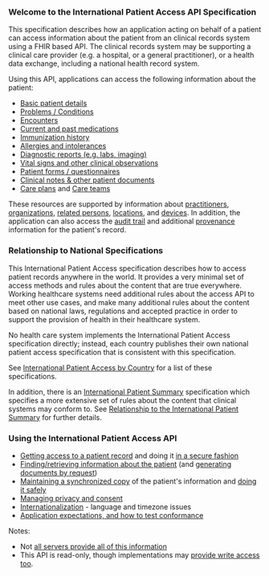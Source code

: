 ### Welcome to the International Patient Access API Specification

This specification describes how an application acting on behalf of a patient
can access information about the patient from an clinical records system using
a FHIR based API. The clinical records system may be supporting a clinical care 
provider (e.g. a hospital, or a general practitioner), or a health data exchange, 
including a national health record system.

Using this API, applications can access the following information about the patient:

* [Basic patient details](StructureDefinition-ipa-patient.html)
* [Problems / Conditions](StructureDefinition-ipa-condition.html)
* [Encounters](StructureDefinition-ipa-encounter.html)
* [Current and past medications](StructureDefinition-ipa-medicationrequest.html)
* [Immunization history](StructureDefinition-ipa-immunization.html)
* [Allergies and intolerances](StructureDefinition-ipa-allergyintolerance.html)
* [Diagnostic reports (e.g. labs, imaging)](StructureDefinition-ipa-diagnosticreport.html)
* [Vital signs and other clinical observations](StructureDefinition-ipa-observation.html)
* [Patient forms / questionnaires](StructureDefinition-ipa-questionnaireresponse.html)
* [Clinical notes & other patient documents](StructureDefinition-ipa-documentreference.html)
* [Care plans](StructureDefinition-ipa-careplan.html) and [Care teams](StructureDefinition-ipa-careteam.html)

These resources are supported by information about [practitioners](StructureDefinition-ipa-practitioner.html), 
[organizations](StructureDefinition-ipa-organization.html), [related persons](StructureDefinition-ipa-relatedperson.html), 
[locations](StructureDefinition-ipa-location.html), and [devices](StructureDefinition-ipa-device.html). 
In addition, the application can also access the [audit trail](StructureDefinition-ipa-auditevent.html) and additional
[provenance](StructureDefinition-ipa-provenance.html) information for the patient's record. 

### Relationship to National Specifications 

This International Patient Access specification describes how to access patient 
records anywhere in the world. It provides a very minimal set of access methods 
and rules about the content that are true everywhere. Working healthcare systems 
need additional rules about the access API to meet other use cases, and make many 
additional rules about the content based on national laws, regulations and accepted
practice in order to support the provision of health in their healthcare system. 

No health care system implements the International Patient Access specification 
directly; instead, each country publishes their own national patient access specification 
that is consistent with this specification. 

See [International Patient Access by Country](ipa-by-country.html) for a list of these specifications. 

In addition, there is an [International Patient Summary](http://hl7.org/fhir/uv/ips) specification which specifies
a more extensive set of rules about the content that clinical systems may conform to.
See [Relationship to the International Patient Summary](ips-relationship.html) for further details.

### Using the International Patient Access API

 - [Getting access to a patient record](access.html) and doing it [in a secure fashion](security.html)
 - [Finding/retrieving information about the patient](fetching.html) (and [generating documents by request](doc-gen.html))
 - [Maintaining a synchronized copy](synchronization.html) of the patient's information and [doing it safely](safety.html)
 - [Managing privacy and consent](privacy.html)
 - [Internationalization](internationalization.html) - language and timezone issues  
 - [Application expectations, and how to test conformance](conformance.html)

Notes:
* Not [all servers provide all of this information](conformance.html)
* This  API is read-only, though implementations may [provide write access too](conformance.html).
